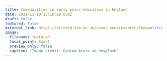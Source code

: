 ```yaml
---
title: Inequalities in early years education in England
date: 2021-11-10T15:16:29.858Z
draft: false
featured: false
external_link: https://sticerd.lse.ac.uk/case/_new/research/Inequalities_Early_Education/default.asp
image:
  filename: featured
  focal_point: Smart
  preview_only: false
  caption: "Image credit: Gautam Arora on Unsplash"
---
```

